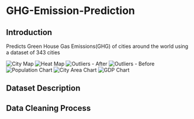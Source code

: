 # GHG-Emission-Prediction

## Introduction
Predicts Green House Gas Emissions(GHG) of cities around the world using a dataset of 343 cities

<img src="https://i.imgur.com/jTkUqqS.png" alt="City Map">
<img src="https://i.imgur.com/pkKrQFl.png" alt="Heat Map">
<img src="https://i.imgur.com/lG7fUEC.png" alt="Outliers - After">
<img src="https://i.imgur.com/KhB9xpB.png" alt="Outliers - Before">
<img src="https://i.imgur.com/sB2VEJ6.png" alt="Population Chart">
<img src="https://i.imgur.com/UnT0WdK.png" alt="City Area Chart">
<img src="https://i.imgur.com/DcPaLaG.png" alt="GDP Chart">

## Dataset Description

## Data Cleaning Process

